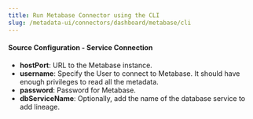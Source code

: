 ```yaml
---
title: Run Metabase Connector using the CLI
slug: /metadata-ui/connectors/dashboard/metabase/cli
---
```


<ConnectorIntro connector="Metabase" goal="CLI"/>

<Requirements />

<MetadataIngestionServiceDev service="dashboard" connector="Metabase" goal="CLI"/>

<h4>Source Configuration - Service Connection</h4>

- **hostPort**: URL to the Metabase instance.
- **username**: Specify the User to connect to Metabase. It should have enough privileges to read all the metadata.
- **password**: Password for Metabase.
- **dbServiceName**: Optionally, add the name of the database service to add lineage.

<MetadataIngestionConfig service="dashboard" connector="Metabase" goal="CLI" />
